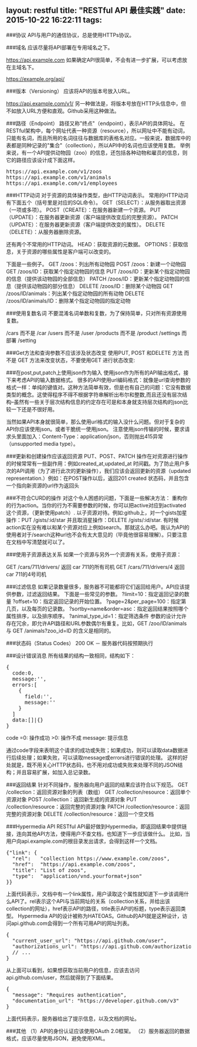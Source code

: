 layout: restful
title: "RESTful API 最佳实践"
date: 2015-10-22 16:22:11
tags:
---

###协议
API与用户的通信协议，总是使用HTTPs协议。

###域名
应该尽量将API部署在专用域名之下。

https://api.example.com
如果确定API很简单，不会有进一步扩展，可以考虑放在主域名下。

https://example.org/api/

###版本（Versioning）
应该将API的版本号放入URL。

https://api.example.com/v1/
另一种做法是，将版本号放在HTTP头信息中，但不如放入URL方便和直观。Github采用这种做法。

###路径（Endpoint）
路径又称"终点"（endpoint），表示API的具体网址。
在RESTful架构中，每个网址代表一种资源（resource），所以网址中不能有动词，只能有名词，而且所用的名词往往与数据库的表格名对应。一般来说，数据库中的表都是同种记录的"集合"（collection），所以API中的名词也应该使用复数。
举例来说，有一个API提供动物园（zoo）的信息，还包括各种动物和雇员的信息，则它的路径应该设计成下面这样。
<pre>
https://api.example.com/v1/zoos
https://api.example.com/v1/animals
https://api.example.com/v1/employees
</pre>

###HTTP动词
对于资源的具体操作类型，由HTTP动词表示。
常用的HTTP动词有下面五个（括号里是对应的SQL命令）。
GET（SELECT）：从服务器取出资源（一项或多项）。
POST（CREATE）：在服务器新建一个资源。
PUT（UPDATE）：在服务器更新资源（客户端提供改变后的完整资源）。
PATCH（UPDATE）：在服务器更新资源（客户端提供改变的属性）。
DELETE（DELETE）：从服务器删除资源。

还有两个不常用的HTTP动词。
HEAD：获取资源的元数据。
OPTIONS：获取信息，关于资源的哪些属性是客户端可以改变的。

下面是一些例子。
GET /zoos：列出所有动物园
POST /zoos：新建一个动物园
GET /zoos/ID：获取某个指定动物园的信息
PUT /zoos/ID：更新某个指定动物园的信息（提供该动物园的全部信息）
PATCH /zoos/ID：更新某个指定动物园的信息（提供该动物园的部分信息）
DELETE /zoos/ID：删除某个动物园
GET /zoos/ID/animals：列出某个指定动物园的所有动物
DELETE /zoos/ID/animals/ID：删除某个指定动物园的指定动物

###使用复数名词
不要混淆名词单数和复数，为了保持简单，只对所有资源使用复数。

/cars 而不是 /car
/users 而不是 /user
/products 而不是 /product
/settings 而部署 /setting

###Get方法和查询参数不应该涉及状态改变
使用PUT, POST 和DELETE 方法 而不是 GET 方法来改变状态，不要使用GET 进行状态改变:

###在post,put,patch上使用json作为输入
使用json作为所有的API输出格式，接下来考虑API的输入数据格式。
很多的API使用url编码格式：就像是url查询参数的格式一样：单纯的键值对。这种方法简单有效，但是也有自己的问题：它没有数据类型的概念。这使得程序不得不根据字符串解析出布尔和整数,而且还没有层次结构–虽然有一些关于层次结构信息的约定存在可是和本身就支持层次结构的json比较一下还是不很好用。

当然如果API本身就很简单，那么使用url格式的输入没什么问题。但对于复杂的API你应该使用json。或者干脆统一使用json。
注意使用json传输的时候，要求请求头里面加入：Content-Type：application/json，否则抛出415异常（unsupported media type）。

###更新和创建操作应该返回资源
PUT、POST、PATCH 操作在对资源进行操作的时候常常有一些副作用：例如created_at,updated_at 时间戳。为了防止用户多次的API调用（为了进行此次的更新操作），我们应该会返回更新的资源（updated representation.）例如：在POST操作以后，返回201 created 状态码，并且包含一个指向新资源的url作为返回头

###不符合CURD的操作
对这个令人困惑的问题，下面是一些解决方法：
重构你的行为action。当你的行为不需要参数的时候，你可以把active对应到activated这个资源，（更新使用patch）.
以子资源对待。例如:github上，对一个gists加星操作：PUT /gists/:id/star 并且取消星操作：DELETE /gists/:id/star.
有时候action实在没有难以和某个资源对应上例如search。那就这么办吧。我认为API的使用者对于/search这种url也不会有太大意见的（毕竟他很容易理解）。只要注意在文档中写清楚就可以了。

###使用子资源表达关系
如果一个资源与另外一个资源有关系，使用子资源：

GET /cars/711/drivers/ 返回 car 711的所有司机
GET /cars/711/drivers/4 返回 car 711的4号司机

###过滤信息
如果记录数量很多，服务器不可能都将它们返回给用户。API应该提供参数，过滤返回结果。
下面是一些常见的参数。
?limit=10：指定返回记录的数量
?offset=10：指定返回记录的开始位置。
?page=2&per_page=100：指定第几页，以及每页的记录数。
?sortby=name&order=asc：指定返回结果按照哪个属性排序，以及排序顺序。
?animal_type_id=1：指定筛选条件
参数的设计允许存在冗余，即允许API路径和URL参数偶尔有重复。比如，GET /zoo/ID/animals 与 GET /animals?zoo_id=ID 的含义是相同的。

###状态码（Status Codes）
200 OK － 服务器代码按预期执行

###设计错误消息
所有结果的结构一致相同，结构如下：
<pre>
{
  code:0,
  message:'',
  errors:[
    {
      field:'',
      message:''
    }
  ]
  data:[]|{}
}
</pre>
code =0:  操作成功
     >0:  操作不成
message:  提示信息

通过code字段来表明这个请求的成功或失败；如果成功，则可以读取data数据进行后续处理；如果失败，可以读取message或errors进行错误的处理。
这样的好处就是，既不用关心HTTP状态码，也不用对成功或失败来处理不同的JSON结构；并且容易扩展，如加入总记录数。

###返回结果
针对不同操作，服务器向用户返回的结果应该符合以下规范。
GET /collection：返回资源对象的列表（数组）
GET /collection/resource：返回单个资源对象
POST /collection：返回新生成的资源对象
PUT /collection/resource：返回完整的资源对象
PATCH /collection/resource：返回完整的资源对象
DELETE /collection/resource：返回一个空文档

###Hypermedia API
RESTful API最好做到Hypermedia，即返回结果中提供链接，连向其他API方法，使得用户不查文档，也知道下一步应该做什么。
比如，当用户向api.example.com的根目录发出请求，会得到这样一个文档。

<pre>
{"link": {
  "rel":   "collection https://www.example.com/zoos",
  "href":  "https://api.example.com/zoos",
  "title": "List of zoos",
  "type":  "application/vnd.yourformat+json"
}}
</pre>

上面代码表示，文档中有一个link属性，用户读取这个属性就知道下一步该调用什么API了。rel表示这个API与当前网址的关系（collection关系，并给出该collection的网址），href表示API的路径，title表示API的标题，type表示返回类型。
Hypermedia API的设计被称为HATEOAS。Github的API就是这种设计，访问api.github.com会得到一个所有可用API的网址列表。

<pre>
{
  "current_user_url": "https://api.github.com/user",
  "authorizations_url": "https://api.github.com/authorizations",
  // ...
}
</pre>

从上面可以看到，如果想获取当前用户的信息，应该去访问api.github.com/user，然后就得到了下面结果。

<pre>
{
  "message": "Requires authentication",
  "documentation_url": "https://developer.github.com/v3"
}
</pre>

上面代码表示，服务器给出了提示信息，以及文档的网址。

###其他
（1）API的身份认证应该使用OAuth 2.0框架。
（2）服务器返回的数据格式，应该尽量使用JSON，避免使用XML。